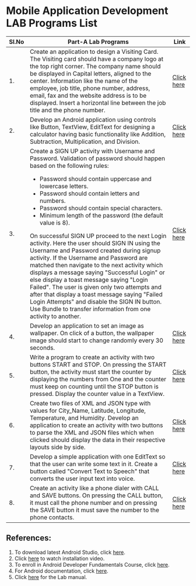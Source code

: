 # Mobile Application Development LAB Programs List

| Sl.No | Part-A Lab Programs | Link |
|--|--|--|
| 1. | Create an application to design a Visiting Card. The Visiting card should have a company logo at the top right corner. The company name should be displayed in Capital letters, aligned to the center. Information like the name of the employee, job title, phone number, address, email, fax and the website address is to be displayed. Insert a horizontal line between the job title and the phone number.| [Click here](p1-VisitingCard/) |
| 2. | Develop an Android application using controls like Button, TextView, EditText for designing a calculator having basic functionality like Addition, Subtraction, Multiplication, and Division. | [Click here](p2-SimpleCalculator/) |
| 3. | Create a SIGN UP activity with Username and Password. Validation of password should happen based on the following rules:  <ul><li>Password should contain uppercase and lowercase letters.</li><li>Password should contain letters and numbers.</li><li>Password should contain special characters.</li><li>Minimum length of the password (the default value is 8).</li></ul>On successful SIGN UP proceed to the next Login activity. Here the user should SIGN IN using the Username and Password created during signup activity. If the Username and Password are matched then navigate to the next activity which displays a message saying "Successful Login" or else display a toast message saying "Login Failed". The user is given only two attempts and after that display a toast message saying "Failed Login Attempts" and disable the SIGN IN button. Use Bundle to transfer information from one activity to another. | [Click here](p3-LoginActivity/) |
| 4. | Develop an application to set an image as wallpaper. On click of a button, the wallpaper image should start to change randomly every 30 seconds. | [Click here](p4-WallpaperApp/) |
| 5. | Write a program to create an activity with two buttons START and STOP. On pressing the START button, the activity must start the counter by displaying the numbers from One and the counter must keep on counting until the STOP button is pressed. Display the counter value in a TextView. | [Click here](p5-CounterApp/) |
| 6. | Create two files of XML and JSON type with values for City_Name, Latitude, Longitude, Temperature, and Humidity. Develop an application to create an activity with two buttons to parse the XML and JSON files which when clicked should display the data in their respective layouts side by side. | [Click here](p6-ParsingXmlAndJson/) |
| 7. | Develop a simple application with one EditText so that the user can write some text in it. Create a button called "Convert Text to Speech" that converts the user input text into voice. | [Click here](p7-TextToSpeechApp/) |
| 8. | Create an activity like a phone dialer with CALL and SAVE buttons. On pressing the CALL button, it must call the phone number and on pressing the SAVE button it must save the number to the phone contacts. | [Click here](p8-CallAndSaveApp/) |



## References:
1. To download latest Android Studio, click [here](https://developer.android.com/studio).
2. Click [here](https://youtu.be/0zx_eFyHRU0?t=371) to watch installation video.
2. To enroll in Android Developer Fundamentals Course, click [here](https://developer.android.com/courses/fundamentals-training/overview-v2).
3. For Android documentation, click [here](https://developer.android.com/guide).
4. Click [here](Lab-Manual/18CSMP68_Lab_Manual.pdf) for the Lab manual.
